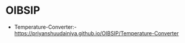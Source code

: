 # OIBSIP
* Temperature-Converter:- https://priyanshuudainiya.github.io/OIBSIP/Temperature-Converter
